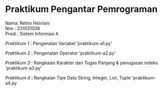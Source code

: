 # Praktikum Pengantar Pemrograman
<div> Nama: Retno Helviani </div>
<div> Nim : 231031008 </div>
<div> Prodi : Sistem Informasi A </div>

*Praktikum 1* : Pengenalan Variabel 'praktikum-a1.py'

*Praktikum 2* : Pengenalan Operator 'praktikum-a2.py'

*Praktikum 3* : Rangkaian Karakter dan Tugas Panjang & penugasan indeks 'praktikum-a3.py'

*Praktikum 4* : Rangkaian Tipe Data String, Integer, List, Tuple 'praktikum-a4.py

